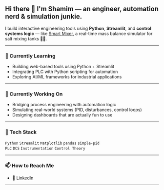 ## Hi there 👋 I'm Shamim — an engineer, automation nerd & simulation junkie.

I build interactive engineering tools using **Python**, **Streamlit**, and **control systems logic** — like [Smart Mixer](https://smart-mixer.streamlit.app/), a real-time mass balance simulator for salt mixing tanks 🧂💧.

---

### 🌱 Currently Learning
- Building web-based tools using Python + Streamlit
- Integrating PLC with Python scripting for automation
- Exploring AI/ML frameworks for industrial applications

---

### 🔭 Currently Working On
- Bridging process engineering with automation logic
- Simulating real-world systems (PID, disturbances, control loops)
- Designing dashboards that are actually fun to use

---

### 🔧 Tech Stack
`Python` `Streamlit` `Matplotlib` `pandas` `simple-pid`  
`PLC` `DCS` `Instrumentation` `Control Theory` 

---

### 📫 How to Reach Me
- 💼 [LinkedIn](https://www.linkedin.com/in/shamimsulaiman/)
  
---
